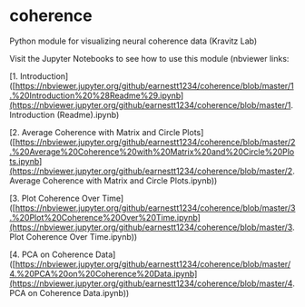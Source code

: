 # coherence
Python module for visualizing neural coherence data (Kravitz Lab)

Visit the Jupyter Notebooks to see how to use this module (nbviewer links:

[1. Introduction]([https://nbviewer.jupyter.org/github/earnestt1234/coherence/blob/master/1.%20Introduction%20%28Readme%29.ipynb](https://nbviewer.jupyter.org/github/earnestt1234/coherence/blob/master/1. Introduction (Readme).ipynb)

[2. Average Coherence with Matrix and Circle Plots]([https://nbviewer.jupyter.org/github/earnestt1234/coherence/blob/master/2.%20Average%20Coherence%20with%20Matrix%20and%20Circle%20Plots.ipynb](https://nbviewer.jupyter.org/github/earnestt1234/coherence/blob/master/2. Average Coherence with Matrix and Circle Plots.ipynb))

[3. Plot Coherence Over Time]([https://nbviewer.jupyter.org/github/earnestt1234/coherence/blob/master/3.%20Plot%20Coherence%20Over%20Time.ipynb](https://nbviewer.jupyter.org/github/earnestt1234/coherence/blob/master/3. Plot Coherence Over Time.ipynb))

[4. PCA on Coherence Data]([https://nbviewer.jupyter.org/github/earnestt1234/coherence/blob/master/4.%20PCA%20on%20Coherence%20Data.ipynb](https://nbviewer.jupyter.org/github/earnestt1234/coherence/blob/master/4. PCA on Coherence Data.ipynb))

